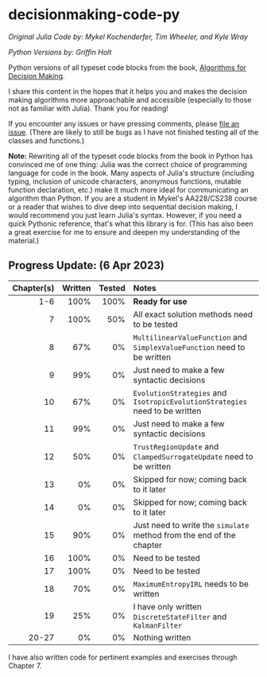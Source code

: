 # decisionmaking-code-py

<!-- [![Python package](https://github.com/griffinbholt/decisionmaking-code-py/actions/workflows/python-package.yml/badge.svg)](https://github.com/griffinbholt/decisionmaking-code-py/actions/workflows/python-package.yml) -->

*Original Julia Code by: Mykel Kochenderfer, Tim Wheeler, and Kyle Wray*

*Python Versions by: Griffin Holt*

Python versions of all typeset code blocks from the book, [Algorithms for Decision Making](https://algorithmsbook.com/).

I share this content in the hopes that it helps you and makes the decision making algorithms more approachable and accessible (especially to those not as familiar with Julia). Thank you for reading!

If you encounter any issues or have pressing comments, please [file an issue](https://github.com/griffinbholt/decisionmaking-code-py/issues/new/choose). (There are likely to still be bugs as I have not finished testing all of the classes and functions.)

**Note:** Rewriting all of the typeset code blocks from the book in Python has convinced me of one thing: Julia was the correct choice of programming language for code in the book. Many aspects of Julia's structure (including typing, inclusion of unicode characters, anonymous functions, mutable function declaration, etc.) make it much more ideal for communicating an algorithm than Python. If you are a student in Mykel's AA228/CS238 course or a reader that wishes to dive deep into sequential decision making, I would recommend you just learn Julia's syntax. However, if you need a quick Pythonic reference, that's what this library is for. (This has also been a great exercise for me to ensure and deepen my understanding of the material.)

## Progress Update: (6 Apr 2023)

| Chapter(s) | Written | Tested | Notes |
|--:|--:|--:|:--|
| 1-6 | 100% | 100% | **Ready for use** |
| 7 | 100% | 50% | All exact solution methods need to be tested |
| 8 | 67% | 0% | `MultilinearValueFunction` and `SimplexValueFunction` need to be written |
| 9 | 99% | 0% | Just need to make a few syntactic decisions |
| 10 | 67% | 0% | `EvolutionStrategies` and `IsotropicEvolutionStrategies` need to be written |
| 11 | 99% | 0% | Just need to make a few syntactic decisions |
| 12 | 50% | 0% | `TrustRegionUpdate` and `ClampedSurrogateUpdate` need to be written |
| 13 | 0% | 0% | Skipped for now; coming back to it later |
| 14 | 0% | 0% | Skipped for now; coming back to it later |
| 15 | 90% | 0% | Just need to write the `simulate` method from the end of the chapter |
| 16 | 100% | 0% | Need to be tested |
| 17 | 100% | 0% | Need to be tested |
| 18 | 70% | 0% | `MaximumEntropyIRL` needs to be written |
| 19 | 25% | 0% | I have only written `DiscreteStateFilter` and `KalmanFilter` |
| 20-27 | 0% | 0% | Nothing written |

I have also written code for pertinent examples and exercises through Chapter 7.
